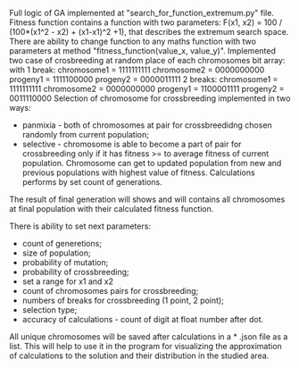 Full logic of GA implemented at "search_for_function_extremum.py" file. 
Fitness function contains a function with two parameters: F(x1, x2) = 100 / (100*(x1^2 - x2) + (x1-x1)^2 +1), that describes the extremum search space. There are ability to change function to any maths function with two parameters at method "fitness_function(value_x, value_y)".
Implemented two case of crosbreeding at random place of each chromosomes bit array: 
  with 1 break:
    chromosome1 = 1111111111
    chromosome2 = 0000000000
      progeny1 = 1111100000
      progeny2 = 0000011111
  2 breaks:
    chromosome1 = 1111111111
    chromosome2 = 0000000000
      progeny1 = 1100001111
      progeny2 = 0011110000
Selection of chromosome for crossbreeding implemented in two ways:
 - panmixia - both of chromosomes at pair for crossbreedidng chosen randomly from current population;
 - selective - chromosome is able to become a part of pair for crossbreeding only if it has fitness >= to average fitness of current population.
Chromosome can get to updated population from new and previous populations with highest value of fitness.
Calculations performs by set count of generations.

The result of final generation will shows and will contains all chromosomes at final population with their calculated fitness function.

There is ability to set next parameters:
- count of generetions;
- size of population;
- probability of mutation;
- probability of crossbreeding;
- set a range for x1 and x2
- count of chromosomes pairs for crossbreeding;
- numbers of breaks for crossbreeding (1 point, 2 point);
- selection type;
- accuracy of calculations - count of digit at float number after dot.

All unique chromosomes will be saved after calculations in a * .json file as a list. This will help to use it in the program for visualizing the approximation of calculations to the solution and their distribution in the studied area.
